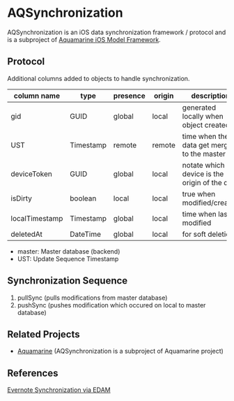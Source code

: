 AQSynchronization
=================

AQSynchronization is an iOS data synchronization framework / protocol and is a subproject of [Aquamarine iOS Model Framework](https://github.com/kaiinui/Aquamarine).

Protocol
---

Additional columns added to objects to handle synchronization.

|column name   |type     |presence |origin |description|
|--------------|---------|---------|-------|-----------|
|gid           |GUID     |global   |local  |generated locally when object created|
|UST           |Timestamp|remote   |remote |time when the data get merged to the master|
|deviceToken   |GUID     |global   |local  |notate which device is the origin of the data|
|isDirty       |boolean  |local    |local  |true when modified/created|
|localTimestamp|Timestamp|global   |local  |time when last modified|
|deletedAt     |DateTime |global   |local  |for soft deletion|

- master: Master database (backend)
- UST: Update Sequence Timestamp

Synchronization Sequence
---

1. pullSync (pulls modifications from master database)
2. pushSync (pushes modification which occured on local to master database)

Related Projects
---

- [Aquamarine](https://github.com/kaiinui/Aquamarine) (AQSynchronization is a subproject of Aquamarine project)

References
---

[Evernote Synchronization via EDAM](https://dev.evernote.com/media/pdf/edam-sync.pdf)
